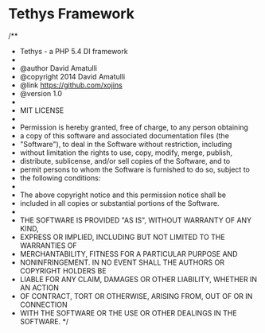 Tethys Framework
================

/**
* Tethys - a PHP 5.4 DI framework
*
* @author David Amatulli <xojins at gmail dot com>
* @copyright 2014 David Amatulli
* @link https://github.com/xojins
* @version 1.0
*
* MIT LICENSE
*
* Permission is hereby granted, free of charge, to any person obtaining
* a copy of this software and associated documentation files (the
* "Software"), to deal in the Software without restriction, including
* without limitation the rights to use, copy, modify, merge, publish,
* distribute, sublicense, and/or sell copies of the Software, and to
* permit persons to whom the Software is furnished to do so, subject to
* the following conditions:
*
* The above copyright notice and this permission notice shall be
* included in all copies or substantial portions of the Software.
*
* THE SOFTWARE IS PROVIDED "AS IS", WITHOUT WARRANTY OF ANY KIND,
* EXPRESS OR IMPLIED, INCLUDING BUT NOT LIMITED TO THE WARRANTIES OF
* MERCHANTABILITY, FITNESS FOR A PARTICULAR PURPOSE AND
* NONINFRINGEMENT. IN NO EVENT SHALL THE AUTHORS OR COPYRIGHT HOLDERS BE
* LIABLE FOR ANY CLAIM, DAMAGES OR OTHER LIABILITY, WHETHER IN AN ACTION
* OF CONTRACT, TORT OR OTHERWISE, ARISING FROM, OUT OF OR IN CONNECTION
* WITH THE SOFTWARE OR THE USE OR OTHER DEALINGS IN THE SOFTWARE.
*/

